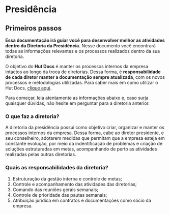# Presidência

## Primeiros passos
**Essa documentação irá guiar você para desenvolver melhor as atividades dentro da 
Diretoria da Presidência.** Nesse documento você encontrará todas as informações
relevantes e os processos realizados dentro da sua diretoria.

O objetivo do **Hut Docs** é manter os processos internos da empresa intactos ao longo
da troca de diretorias. Dessa forma, é **responsabilidade de cada diretor manter a documentação sempre atualizada**, com 
os novos processos e metodologias utilizadas. Para saber mais em como utilizar o Hut Docs, [clique aqui](guias/como-documentar.md).

Para começar, leia atentamente as informações abaixo e, caso surja quaisquer dúvidas, não hesite em
perguntar para a diretoria anterior.

### O que faz a diretoria?
A diretoria da presidência possui como objetivo criar, organizar e manter os processos internos da empresa. Dessa forma, cabe ao diretor presidente, e seu conselheiro, adotarem medidas que permitam que a empresa esteja em constante evolução, por meio da indentificação de problemas e criação de soluções estruturadas em metas, acompanhando de perto as atividades realizadas pelas outras diretorias.

### Quais as responsabilidades da diretoria?
1. Estruturação da gestão interna e controle de metas;
2. Controle e acompanhamento das atividades das diretorias;
3. Comando das reuniões gerais semanais;
4. Controle de prioridade das pautas semanais;
5. Atribuição jurídica em contratos e documentações como sócio da empresa.

